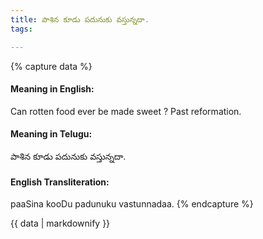 ```yaml
---
title: పాశిన కూడు పదునుకు వస్తున్నదా.
tags:

---
```


{% capture data %}
#### Meaning in English:
Can rotten food ever be made sweet ?
Past reformation.

#### Meaning in Telugu:
పాశిన కూడు పదునుకు వస్తున్నదా.

#### English Transliteration:
paaSina kooDu padunuku vastunnadaa.
{% endcapture %}

{{ data | markdownify }}

